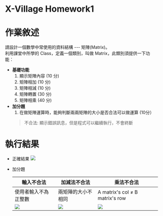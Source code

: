 X-Village Homework1
===

# 作業敘述
請設計一個數學中常使用的資料結構 --- 矩陣(Matrix)。  
利用課堂中所學的 Class，定義一個類別，叫做 Matrix，此類別須提供一下功能：  

* **基礎功能**  
    1. 顯示矩陣內容 (10 分)  
    2. 矩陣相加 (10 分)  
    3. 矩陣相減 (10 分)  
    4. 矩陣轉置 (30 分)  
    5. 矩陣相乘 (40 分)  
* **加分題**  
    1. 在做矩陣運算時，能夠判斷兩兩矩陣的大小是否合法可以做運算 (10分）
    > 不合法: 顯示錯誤訊息，但是程式可以繼續執行，不會終斷  
    
    
# 執行結果
* 正確結果
    ![](https://imgur.com/4DFxEJV.png)
 
* 加分題 

    | <center>輸入不合法</center> | <center>加減法不合法</center> | <center>乘法不合法</center> |
    | --- | --- | --- |
    | 使用者輸入不為正整數 | 兩矩陣的大小不相同 | A matrix's col ≠ B matrix's row |
    | ![](https://imgur.com/0K659v4.png) | ![](https://imgur.com/2n7Cr3U.png) | ![](https://imgur.com/igmcus7.png)|
